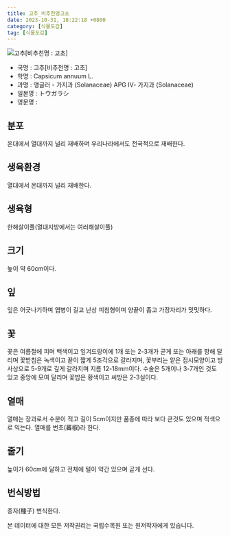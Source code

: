 ```yaml
---
title: 고추_비추천명고초
date: 2023-10-31, 18:22:18 +0800
category: [식물도감]
tag: [식물도감]
---
```




![고추[비추천명 : 고초]](http://www.nature.go.kr/fileUpload/plants/basic/Solanaceae/Capsicum/7889/1_th2.JPG)
- 국명 : 고추[비추천명 : 고초]
- 학명 : Capsicum annuum L.
- 과명 : 앵글러 - 가지과 (Solanaceae) APG Ⅳ- 가지과 (Solanaceae)
- 일본명 : トウガラシ
- 영문명 : 


## 분포
온대에서 열대까지 널리 재배하며 우리나라에서도 전국적으로 재배한다.
## 생육환경
열대에서 온대까지 널리 재배한다.
## 생육형
한해살이풀(열대지방에서는 여러해살이풀)
## 크기
높이 약 60cm이다.
## 잎
잎은 어긋나기하며 엽병이 길고 난상 피침형이며 양끝이 좁고 가장자리가 밋밋하다.
## 꽃
꽃은 여름철에 피며 백색이고 잎겨드랑이에 1개 또는 2-3개가 곧게 또는 아래를 향해 달리며 꽃받침은 녹색이고 끝이 짧게 5조각으로 갈라지며, 꽃부리는 얕은 접시모양이고 방사상으로 5-9개로 깊게 갈라지며 지름 12-18mm이다. 수술은 5개이나 3-7개인 것도 있고 중앙에 모여 달리며 꽃밥은 황색이고 씨방은 2-3실이다.
## 열매
열매는 장과로서 수분이 적고 길이 5cm이지만 품종에 따라 보다 큰것도 있으며 적색으로 익는다. 열매를 번초(蕃椒)라 한다.
## 줄기
높이가 60cm에 달하고 전체에 털이 약간 있으며 곧게 선다.
## 번식방법
종자(種子) 번식한다.






본 데이터에 대한 모든 저작권리는 국립수목원 또는 원저작자에게 있습니다.

